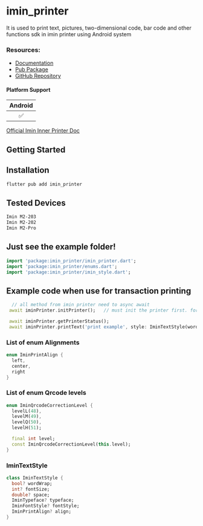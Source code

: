 # imin_printer

It is used to print text, pictures, two-dimensional code, bar code and other functions sdk in imin printer using Android system



### Resources:

- [Documentation](https://pub.dev/documentation/imin_priner/imin_priner-library.html)
- [Pub Package](https://pub.dev/packages/imin_priner)
- [GitHub Repository](https://github.com/asuradaSong/imin_printer)


#### Platform Support

| Android |
| :-----: | 
|   ✅   |


[Official Imin Inner Printer Doc](https://oss-sg.imin.sg/docs/en/PrinterSDK.html)

## Getting Started

## Installation  

```bash
flutter pub add imin_printer
```




## Tested Devices

```bash
Imin M2-203 
Imin M2-202
Imin M2-Pro
```

## Just see the example folder!

```dart
import 'package:imin_printer/imin_printer.dart';
import 'package:imin_printer/enums.dart';
import 'package:imin_printer/imin_style.dart';
```

## Example code when use for transaction printing

```dart 
  // all method from imin printer need to async await
 await iminPrinter.initPrinter();   // must init the printer first. for more exmaple.. pls refer to example tab.

 await iminPrinter.getPrinterStatus();
 await iminPrinter.printText('print example', style: IminTextStyle(wordWrap: true));
```

### List of enum Alignments
```dart
enum IminPrintAlign { 
  left, 
  center, 
  right 
}

```

### List of enum Qrcode levels
```dart
enum IminQrcodeCorrectionLevel {
  levelL(48),
  levelM(49),
  levelQ(50),
  levelH(51);

  final int level;
  const IminQrcodeCorrectionLevel(this.level);
}
```

### IminTextStyle
``` dart
class IminTextStyle {
  bool? wordWrap;
  int? fontSize;
  double? space;
  IminTypeface? typeface;
  IminFontStyle? fontStyle;
  IminPrintAlign? align;
}
```